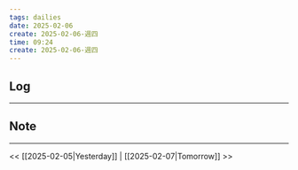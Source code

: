 ```yaml
---
tags: dailies  
date: 2025-02-06
create: 2025-02-06-週四
time: 09:24
create: 2025-02-06-週四
---
```

## Log
---


## Note
---


<< [[2025-02-05|Yesterday]] | [[2025-02-07|Tomorrow]] >>